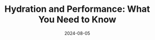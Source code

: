 ---
id: 5
title: "Hydration and Performance: What You Need to Know"
description: "How proper hydration impacts your workout performance, recoverand overall health."
category: "Nutrition"
date: "2024-08-05"
readTime: "4 min read"
icon: "💧"
---